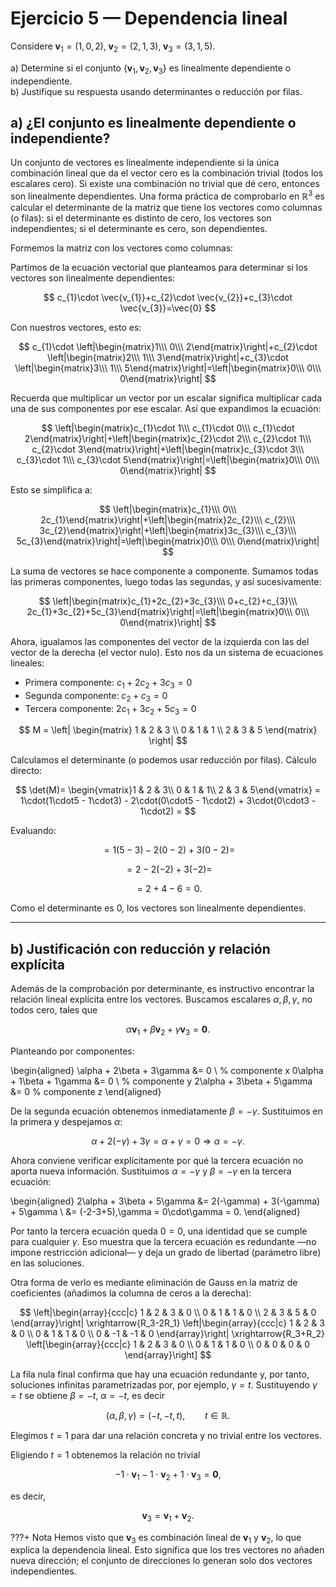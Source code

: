 # Ejercicio 5 — Dependencia lineal

Considere $\mathbf{v}_1=(1,0,2),\;\mathbf{v}_2=(2,1,3),\;\mathbf{v}_3=(3,1,5).$

a) Determine si el conjunto $\{\mathbf{v}_1,\mathbf{v}_2,\mathbf{v}_3\}$ es linealmente dependiente o independiente.  
b) Justifique su respuesta usando determinantes o reducción por filas.

## a) ¿El conjunto es linealmente dependiente o independiente?

Un conjunto de vectores es linealmente independiente si la única combinación lineal que da el vector cero es la combinación trivial (todos los escalares cero). Si existe una combinación no trivial que dé cero, entonces son linealmente dependientes. Una forma práctica de comprobarlo en $\mathbb{R}^3$ es calcular el determinante de la matriz que tiene los vectores como columnas (o filas): si el determinante es distinto de cero, los vectores son independientes; si el determinante es cero, son dependientes.

Formemos la matriz con los vectores como columnas:

Partimos de la ecuación vectorial que planteamos para determinar si los vectores son linealmente dependientes:

$$
c_{1}\cdot \vec{v_{1}}+c_{2}\cdot \vec{v_{2}}+c_{3}\cdot \vec{v_{3}}=\vec{0}
$$

Con nuestros vectores, esto es:

$$
c_{1}\cdot \left|\begin{matrix}1\\\ 0\\\ 2\end{matrix}\right|+c_{2}\cdot \left|\begin{matrix}2\\\ 1\\\ 3\end{matrix}\right|+c_{3}\cdot \left|\begin{matrix}3\\\ 1\\\ 5\end{matrix}\right|=\left|\begin{matrix}0\\\ 0\\\ 0\end{matrix}\right|
$$

Recuerda que multiplicar un vector por un escalar significa multiplicar cada una de sus componentes por ese escalar. Así que expandimos la ecuación:

$$
\left|\begin{matrix}c_{1}\cdot 1\\\ c_{1}\cdot 0\\\ c_{1}\cdot 2\end{matrix}\right|+\left|\begin{matrix}c_{2}\cdot 2\\\ c_{2}\cdot 1\\\ c_{2}\cdot 3\end{matrix}\right|+\left|\begin{matrix}c_{3}\cdot 3\\\ c_{3}\cdot 1\\\ c_{3}\cdot 5\end{matrix}\right|=\left|\begin{matrix}0\\\ 0\\\ 0\end{matrix}\right|
$$

Esto se simplifica a:

$$
\left|\begin{matrix}c_{1}\\\ 0\\\ 2c_{1}\end{matrix}\right|+\left|\begin{matrix}2c_{2}\\\ c_{2}\\\ 3c_{2}\end{matrix}\right|+\left|\begin{matrix}3c_{3}\\\ c_{3}\\\ 5c_{3}\end{matrix}\right|=\left|\begin{matrix}0\\\ 0\\\ 0\end{matrix}\right|
$$

La suma de vectores se hace componente a componente. Sumamos todas las primeras componentes, luego todas las segundas, y así sucesivamente:

$$
\left|\begin{matrix}c_{1}+2c_{2}+3c_{3}\\\ 0+c_{2}+c_{3}\\\ 2c_{1}+3c_{2}+5c_{3}\end{matrix}\right|=\left|\begin{matrix}0\\\ 0\\\ 0\end{matrix}\right|
$$

Ahora, igualamos las componentes del vector de la izquierda con las del vector de la derecha (el vector nulo). Esto nos da un sistema de ecuaciones lineales: 

- Primera componente: $c_{1}+2c_{2}+3c_{3}=0$
- Segunda componente: $c_{2}+c_{3}=0$
- Tercera componente: $2c_{1}+3c_{2}+5c_{3}=0$


$$
M = \left|
\begin{matrix}
1 & 2 & 3 \\
0 & 1 & 1 \\
2 & 3 & 5
\end{matrix}
\right|
$$

Calculamos el determinante (o podemos usar reducción por filas). Cálculo directo:

$$
\det(M)= \begin{vmatrix}1 & 2 & 3\\ 0 & 1 & 1\\ 2 & 3 & 5\end{vmatrix}
= 1\cdot(1\cdot5 - 1\cdot3) - 2\cdot(0\cdot5 - 1\cdot2) + 3\cdot(0\cdot3 - 1\cdot2) =
$$

Evaluando:

$$
= 1(5-3) -2(0-2) +3(0-2) = 
$$

$$
= 2 -2(-2) +3(-2) =
$$

$$
= 2 +4 -6 = 0.
$$

Como el determinante es 0, los vectores son linealmente dependientes.

---

## b) Justificación con reducción y relación explícita

Además de la comprobación por determinante, es instructivo encontrar la relación lineal explícita entre los vectores. Buscamos escalares $\alpha,\beta,\gamma$, no todos cero, tales que

$$
\alpha\mathbf{v}_1 + \beta\mathbf{v}_2 + \gamma\mathbf{v}_3 = \mathbf{0}.
$$

Planteando por componentes:

\begin{aligned}
\alpha + 2\beta + 3\gamma &= 0 \\ % componente x
0\alpha + 1\beta + 1\gamma &= 0 \\ % componente y
2\alpha + 3\beta + 5\gamma &= 0 % componente z
\end{aligned}

De la segunda ecuación obtenemos inmediatamente $\beta = -\gamma$. Sustituimos en la primera y despejamos $\alpha$:

$$\alpha + 2(-\gamma) + 3\gamma = \alpha + \gamma = 0 \Rightarrow \alpha = -\gamma.$$

Ahora conviene verificar explícitamente por qué la tercera ecuación no aporta nueva información. Sustituimos $\alpha=-\gamma$ y $\beta=-\gamma$ en la tercera ecuación:

\begin{aligned}
2\alpha + 3\beta + 5\gamma &= 2(-\gamma) + 3(-\gamma) + 5\gamma \\
&= (-2-3+5)\,\gamma = 0\cdot\gamma = 0.
\end{aligned}

Por tanto la tercera ecuación queda $0=0$, una identidad que se cumple para cualquier $\gamma$. Eso muestra que la tercera ecuación es redundante —no impone restricción adicional— y deja un grado de libertad (parámetro libre) en las soluciones.

Otra forma de verlo es mediante eliminación de Gauss en la matriz de coeficientes (añadimos la columna de ceros a la derecha):

$$
\left|\begin{array}{ccc|c}
1 & 2 & 3 & 0 \\
0 & 1 & 1 & 0 \\
2 & 3 & 5 & 0
\end{array}\right|
\xrightarrow{R_3-2R_1}
\left|\begin{array}{ccc|c}
1 & 2 & 3 & 0 \\
0 & 1 & 1 & 0 \\
0 & -1 & -1 & 0
\end{array}\right|
\xrightarrow{R_3+R_2}
\left[\begin{array}{ccc|c}
1 & 2 & 3 & 0 \\
0 & 1 & 1 & 0 \\
0 & 0 & 0 & 0
\end{array}\right]
$$

La fila nula final confirma que hay una ecuación redundante y, por tanto, soluciones infinitas parametrizadas por, por ejemplo, $\gamma=t$. Sustituyendo $\gamma=t$ se obtiene $\beta=-t$, $\alpha=-t$, es decir

$$
(\alpha,\beta,\gamma)=(-t,-t,t),\qquad t\in\mathbb{R}.
$$

Elegimos $t=1$ para dar una relación concreta y no trivial entre los vectores.

Eligiendo $t=1$ obtenemos la relación no trivial

$$
-1\cdot\mathbf{v}_1 -1\cdot\mathbf{v}_2 +1\cdot\mathbf{v}_3 = \mathbf{0},
$$

es decir,

$$
\mathbf{v}_3 = \mathbf{v}_1 + \mathbf{v}_2.
$$

???+ Nota
    Hemos visto que $\mathbf{v}_3$ es combinación lineal de $\mathbf{v}_1$ y $\mathbf{v}_2$, lo que explica la dependencia lineal. Esto significa que los tres vectores no añaden nueva dirección; el conjunto de direcciones lo generan solo dos vectores independientes.

